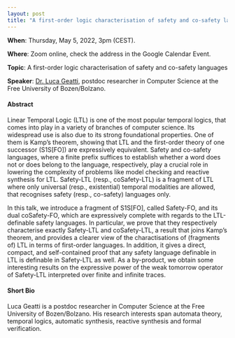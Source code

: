 ```yaml
---
layout: post 
title: "A first-order logic characterisation of safety and co-safety languages"
---
```


**When**:  Thursday, May 5, 2022, 3pm (CEST).

**Where**: Zoom online, check the address in the Google Calendar Event.

**Topic**: A first-order logic characterisation of safety and co-safety languages

**Speaker**: [Dr. Luca Geatti](http://users.dimi.uniud.it/~luca.geatti/), postdoc researcher in Computer Science at the Free University of Bozen/Bolzano.

#### Abstract

Linear Temporal Logic (LTL) is one of the most popular temporal logics, that comes into play in a variety of branches of computer science. Its widespread use is also due to its strong foundational properties. One of them is Kamp’s theorem, showing that LTL and the first-order theory of one successor (S1S[FO]) are expressively equivalent. Safety and co-safety
languages, where a finite prefix suffices to establish whether a word does not or does belong to the language, respectively, play a crucial role in lowering the complexity of problems like model checking and reactive synthesis for LTL. Safety-LTL (resp., coSafety-LTL) is a fragment of LTL where only universal (resp., existential) temporal modalities are allowed, that recognises safety (resp., co-safety) languages only.

In this talk, we introduce a fragment of S1S[FO], called Safety-FO, and its dual coSafety-FO, which are expressively complete with regards to the LTL-definable safety languages. In particular, we prove that they respectively characterise exactly Safety-LTL and coSafety-LTL, a result that joins Kamp’s theorem, and provides a clearer view of the charactisations of (fragments of) LTL in terms of first-order languages. In addition, it gives a direct, compact, and self-contained proof that any safety language definable in LTL is definable in Safety-LTL as well. As a by-product, we obtain some interesting results on the expressive power of the weak tomorrow operator of Safety-LTL interpreted over finite and infinite traces.


#### Short Bio

Luca Geatti is a postdoc researcher in Computer Science at the Free University of Bozen/Bolzano. His research interests span automata theory, temporal logics, automatic synthesis, reactive synthesis and formal verification.
